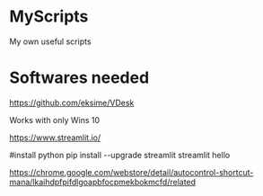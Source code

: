 # MyScripts
My own useful scripts

# Softwares needed
https://github.com/eksime/VDesk

Works with only Wins 10

https://www.streamlit.io/

#install python 
pip install --upgrade streamlit 
streamlit hello

https://chrome.google.com/webstore/detail/autocontrol-shortcut-mana/lkaihdpfpifdlgoapbfocpmekbokmcfd/related
